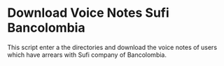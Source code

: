 # Download Voice Notes Sufi Bancolombia
This script enter a the directories and download the voice notes of users which have arrears with Sufi company of Bancolombia.
